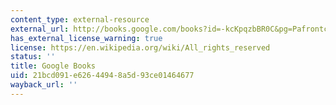 ```yaml
---
content_type: external-resource
external_url: http://books.google.com/books?id=-kcKpqzbBR0C&pg=Pafrontcover
has_external_license_warning: true
license: https://en.wikipedia.org/wiki/All_rights_reserved
status: ''
title: Google Books
uid: 21bcd091-e626-4494-8a5d-93ce01464677
wayback_url: ''
---
```

